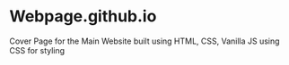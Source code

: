 # Webpage.github.io


Cover Page for the Main Website built using HTML, CSS, Vanilla JS using CSS for styling
